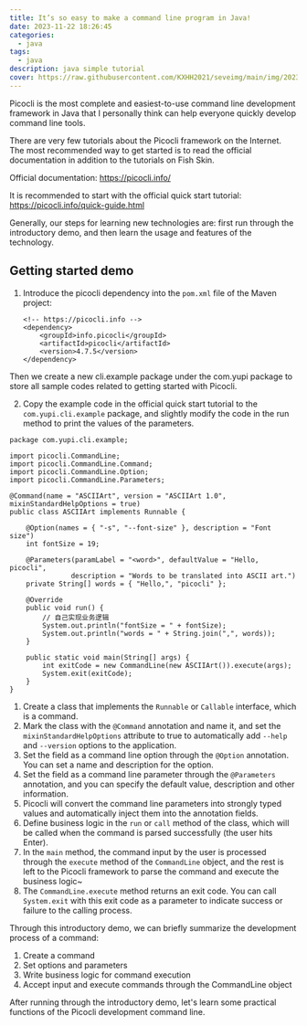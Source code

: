 ```yaml
---
title: It’s so easy to make a command line program in Java!
date: 2023-11-22 18:26:45
categories:
  - java
tags:
  - java
description: java simple tutorial
cover: https://raw.githubusercontent.com/KXHH2021/seveimg/main/img/202311221828836.png
---
```


Picocli is the most complete and easiest-to-use command line development framework in Java that I personally think can help everyone quickly develop command line tools.

There are very few tutorials about the Picocli framework on the Internet. The most recommended way to get started is to read the official documentation in addition to the tutorials on Fish Skin.

Official documentation: https://picocli.info/

It is recommended to start with the official quick start tutorial: https://picocli.info/quick-guide.html

Generally, our steps for learning new technologies are: first run through the introductory demo, and then learn the usage and features of the technology.

## Getting started demo

1) Introduce the picocli dependency into the `pom.xml` file of the Maven project:

   ```
   <!-- https://picocli.info -->
   <dependency>
       <groupId>info.picocli</groupId>
       <artifactId>picocli</artifactId>
       <version>4.7.5</version>
   </dependency>
   ```

   

Then we create a new cli.example package under the com.yupi package to store all sample codes related to getting started with Picocli.

2) Copy the example code in the official quick start tutorial to the `com.yupi.cli.example` package, and slightly modify the code in the run method to print the values of the parameters.

```
package com.yupi.cli.example;

import picocli.CommandLine;
import picocli.CommandLine.Command;
import picocli.CommandLine.Option;
import picocli.CommandLine.Parameters;

@Command(name = "ASCIIArt", version = "ASCIIArt 1.0", mixinStandardHelpOptions = true) 
public class ASCIIArt implements Runnable { 

    @Option(names = { "-s", "--font-size" }, description = "Font size") 
    int fontSize = 19;

    @Parameters(paramLabel = "<word>", defaultValue = "Hello, picocli", 
               description = "Words to be translated into ASCII art.")
    private String[] words = { "Hello,", "picocli" }; 

    @Override
    public void run() {
        // 自己实现业务逻辑
        System.out.println("fontSize = " + fontSize);
        System.out.println("words = " + String.join(",", words));
    }

    public static void main(String[] args) {
        int exitCode = new CommandLine(new ASCIIArt()).execute(args); 
        System.exit(exitCode); 
    }
}
```



1. Create a class that implements the `Runnable` or `Callable` interface, which is a command.
2. Mark the class with the `@Command` annotation and name it, and set the `mixinStandardHelpOptions` attribute to true to automatically add `--help` and `--version` options to the application.
3. Set the field as a command line option through the `@Option` annotation. You can set a name and description for the option.
4. Set the field as a command line parameter through the `@Parameters` annotation, and you can specify the default value, description and other information.
5. Picocli will convert the command line parameters into strongly typed values and automatically inject them into the annotation fields.
6. Define business logic in the `run` or `call` method of the class, which will be called when the command is parsed successfully (the user hits Enter).
7. In the `main` method, the command input by the user is processed through the `execute` method of the `CommandLine` object, and the rest is left to the Picocli framework to parse the command and execute the business logic~
8. The `CommandLine.execute` method returns an exit code. You can call `System.exit` with this exit code as a parameter to indicate success or failure to the calling process.



Through this introductory demo, we can briefly summarize the development process of a command:

1. Create a command
2. Set options and parameters
3. Write business logic for command execution
4. Accept input and execute commands through the CommandLine object

After running through the introductory demo, let's learn some practical functions of the Picocli development command line.